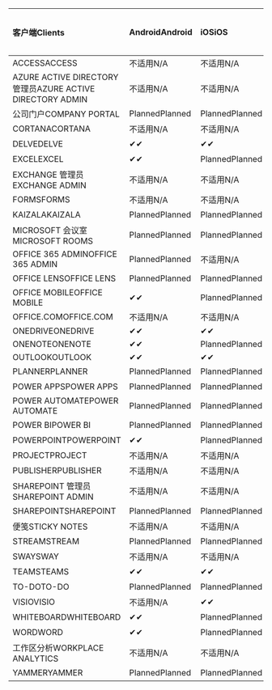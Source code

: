 <!-- This file is generated automatically. Changes made to this file will be overwritten.-->
|<span data-ttu-id="aecad-101">客户端</span><span class="sxs-lookup"><span data-stu-id="aecad-101">Clients</span></span>|<span data-ttu-id="aecad-102">Android</span><span class="sxs-lookup"><span data-stu-id="aecad-102">Android</span></span>|<span data-ttu-id="aecad-103">iOS</span><span class="sxs-lookup"><span data-stu-id="aecad-103">iOS</span></span>|<span data-ttu-id="aecad-104">Mac</span><span class="sxs-lookup"><span data-stu-id="aecad-104">Mac</span></span>|<span data-ttu-id="aecad-105">Windows 10</span><span class="sxs-lookup"><span data-stu-id="aecad-105">Windows 10</span></span><br><span data-ttu-id="aecad-106">桌面</span><span class="sxs-lookup"><span data-stu-id="aecad-106">Desktop</span></span>|<span data-ttu-id="aecad-107">Windows 10</span><span class="sxs-lookup"><span data-stu-id="aecad-107">Windows 10</span></span><br><span data-ttu-id="aecad-108">新式应用</span><span class="sxs-lookup"><span data-stu-id="aecad-108">Modern Apps</span></span>|
|:-|:-|:-|:-|:-|:-|
|<span data-ttu-id="aecad-109">ACCESS</span><span class="sxs-lookup"><span data-stu-id="aecad-109">ACCESS</span></span>|<span data-ttu-id="aecad-110">不适用</span><span class="sxs-lookup"><span data-stu-id="aecad-110">N/A</span></span>|<span data-ttu-id="aecad-111">不适用</span><span class="sxs-lookup"><span data-stu-id="aecad-111">N/A</span></span>|<span data-ttu-id="aecad-112">不适用</span><span class="sxs-lookup"><span data-stu-id="aecad-112">N/A</span></span>|<span data-ttu-id="aecad-113">Planned</span><span class="sxs-lookup"><span data-stu-id="aecad-113">Planned</span></span>|<span data-ttu-id="aecad-114">不适用</span><span class="sxs-lookup"><span data-stu-id="aecad-114">N/A</span></span>|
|<span data-ttu-id="aecad-115">AZURE ACTIVE DIRECTORY 管理员</span><span class="sxs-lookup"><span data-stu-id="aecad-115">AZURE ACTIVE DIRECTORY ADMIN</span></span>|<span data-ttu-id="aecad-116">不适用</span><span class="sxs-lookup"><span data-stu-id="aecad-116">N/A</span></span>|<span data-ttu-id="aecad-117">不适用</span><span class="sxs-lookup"><span data-stu-id="aecad-117">N/A</span></span>|<span data-ttu-id="aecad-118">不适用</span><span class="sxs-lookup"><span data-stu-id="aecad-118">N/A</span></span>|<span data-ttu-id="aecad-119">Planned</span><span class="sxs-lookup"><span data-stu-id="aecad-119">Planned</span></span>|<span data-ttu-id="aecad-120">不适用</span><span class="sxs-lookup"><span data-stu-id="aecad-120">N/A</span></span>|
|<span data-ttu-id="aecad-121">公司门户</span><span class="sxs-lookup"><span data-stu-id="aecad-121">COMPANY PORTAL</span></span>|<span data-ttu-id="aecad-122">Planned</span><span class="sxs-lookup"><span data-stu-id="aecad-122">Planned</span></span>|<span data-ttu-id="aecad-123">Planned</span><span class="sxs-lookup"><span data-stu-id="aecad-123">Planned</span></span>|<span data-ttu-id="aecad-124">Planned</span><span class="sxs-lookup"><span data-stu-id="aecad-124">Planned</span></span>|<span data-ttu-id="aecad-125">不适用</span><span class="sxs-lookup"><span data-stu-id="aecad-125">N/A</span></span>|<span data-ttu-id="aecad-126">Planned</span><span class="sxs-lookup"><span data-stu-id="aecad-126">Planned</span></span>|
|<span data-ttu-id="aecad-127">CORTANA</span><span class="sxs-lookup"><span data-stu-id="aecad-127">CORTANA</span></span>|<span data-ttu-id="aecad-128">不适用</span><span class="sxs-lookup"><span data-stu-id="aecad-128">N/A</span></span>|<span data-ttu-id="aecad-129">不适用</span><span class="sxs-lookup"><span data-stu-id="aecad-129">N/A</span></span>|<span data-ttu-id="aecad-130">不适用</span><span class="sxs-lookup"><span data-stu-id="aecad-130">N/A</span></span>|<span data-ttu-id="aecad-131">不适用</span><span class="sxs-lookup"><span data-stu-id="aecad-131">N/A</span></span>|<span data-ttu-id="aecad-132">Planned</span><span class="sxs-lookup"><span data-stu-id="aecad-132">Planned</span></span>|
|<span data-ttu-id="aecad-133">DELVE</span><span class="sxs-lookup"><span data-stu-id="aecad-133">DELVE</span></span>|<span data-ttu-id="aecad-134">✔</span><span class="sxs-lookup"><span data-stu-id="aecad-134">✔</span></span>|<span data-ttu-id="aecad-135">✔</span><span class="sxs-lookup"><span data-stu-id="aecad-135">✔</span></span>|<span data-ttu-id="aecad-136">不适用</span><span class="sxs-lookup"><span data-stu-id="aecad-136">N/A</span></span>|<span data-ttu-id="aecad-137">不适用</span><span class="sxs-lookup"><span data-stu-id="aecad-137">N/A</span></span>|<span data-ttu-id="aecad-138">不适用</span><span class="sxs-lookup"><span data-stu-id="aecad-138">N/A</span></span>|
|<span data-ttu-id="aecad-139">EXCEL</span><span class="sxs-lookup"><span data-stu-id="aecad-139">EXCEL</span></span>|<span data-ttu-id="aecad-140">✔</span><span class="sxs-lookup"><span data-stu-id="aecad-140">✔</span></span>|<span data-ttu-id="aecad-141">Planned</span><span class="sxs-lookup"><span data-stu-id="aecad-141">Planned</span></span>|<span data-ttu-id="aecad-142">Planned</span><span class="sxs-lookup"><span data-stu-id="aecad-142">Planned</span></span>|<span data-ttu-id="aecad-143">Planned</span><span class="sxs-lookup"><span data-stu-id="aecad-143">Planned</span></span>|<span data-ttu-id="aecad-144">不适用</span><span class="sxs-lookup"><span data-stu-id="aecad-144">N/A</span></span>|
|<span data-ttu-id="aecad-145">EXCHANGE 管理员</span><span class="sxs-lookup"><span data-stu-id="aecad-145">EXCHANGE ADMIN</span></span>|<span data-ttu-id="aecad-146">不适用</span><span class="sxs-lookup"><span data-stu-id="aecad-146">N/A</span></span>|<span data-ttu-id="aecad-147">不适用</span><span class="sxs-lookup"><span data-stu-id="aecad-147">N/A</span></span>|<span data-ttu-id="aecad-148">不适用</span><span class="sxs-lookup"><span data-stu-id="aecad-148">N/A</span></span>|<span data-ttu-id="aecad-149">✔</span><span class="sxs-lookup"><span data-stu-id="aecad-149">✔</span></span>|<span data-ttu-id="aecad-150">不适用</span><span class="sxs-lookup"><span data-stu-id="aecad-150">N/A</span></span>|
|<span data-ttu-id="aecad-151">FORMS</span><span class="sxs-lookup"><span data-stu-id="aecad-151">FORMS</span></span>|<span data-ttu-id="aecad-152">不适用</span><span class="sxs-lookup"><span data-stu-id="aecad-152">N/A</span></span>|<span data-ttu-id="aecad-153">不适用</span><span class="sxs-lookup"><span data-stu-id="aecad-153">N/A</span></span>|<span data-ttu-id="aecad-154">不适用</span><span class="sxs-lookup"><span data-stu-id="aecad-154">N/A</span></span>|<span data-ttu-id="aecad-155">不适用</span><span class="sxs-lookup"><span data-stu-id="aecad-155">N/A</span></span>|<span data-ttu-id="aecad-156">不适用</span><span class="sxs-lookup"><span data-stu-id="aecad-156">N/A</span></span>|
|<span data-ttu-id="aecad-157">KAIZALA</span><span class="sxs-lookup"><span data-stu-id="aecad-157">KAIZALA</span></span>|<span data-ttu-id="aecad-158">Planned</span><span class="sxs-lookup"><span data-stu-id="aecad-158">Planned</span></span>|<span data-ttu-id="aecad-159">Planned</span><span class="sxs-lookup"><span data-stu-id="aecad-159">Planned</span></span>|<span data-ttu-id="aecad-160">不适用</span><span class="sxs-lookup"><span data-stu-id="aecad-160">N/A</span></span>|<span data-ttu-id="aecad-161">不适用</span><span class="sxs-lookup"><span data-stu-id="aecad-161">N/A</span></span>|<span data-ttu-id="aecad-162">不适用</span><span class="sxs-lookup"><span data-stu-id="aecad-162">N/A</span></span>|
|<span data-ttu-id="aecad-163">MICROSOFT 会议室</span><span class="sxs-lookup"><span data-stu-id="aecad-163">MICROSOFT ROOMS</span></span>|<span data-ttu-id="aecad-164">Planned</span><span class="sxs-lookup"><span data-stu-id="aecad-164">Planned</span></span>|<span data-ttu-id="aecad-165">Planned</span><span class="sxs-lookup"><span data-stu-id="aecad-165">Planned</span></span>|<span data-ttu-id="aecad-166">不适用</span><span class="sxs-lookup"><span data-stu-id="aecad-166">N/A</span></span>|<span data-ttu-id="aecad-167">不适用</span><span class="sxs-lookup"><span data-stu-id="aecad-167">N/A</span></span>|<span data-ttu-id="aecad-168">不适用</span><span class="sxs-lookup"><span data-stu-id="aecad-168">N/A</span></span>|
|<span data-ttu-id="aecad-169">OFFICE 365 ADMIN</span><span class="sxs-lookup"><span data-stu-id="aecad-169">OFFICE 365 ADMIN</span></span>|<span data-ttu-id="aecad-170">Planned</span><span class="sxs-lookup"><span data-stu-id="aecad-170">Planned</span></span>|<span data-ttu-id="aecad-171">不适用</span><span class="sxs-lookup"><span data-stu-id="aecad-171">N/A</span></span>|<span data-ttu-id="aecad-172">不适用</span><span class="sxs-lookup"><span data-stu-id="aecad-172">N/A</span></span>|<span data-ttu-id="aecad-173">不适用</span><span class="sxs-lookup"><span data-stu-id="aecad-173">N/A</span></span>|<span data-ttu-id="aecad-174">不适用</span><span class="sxs-lookup"><span data-stu-id="aecad-174">N/A</span></span>|
|<span data-ttu-id="aecad-175">OFFICE LENS</span><span class="sxs-lookup"><span data-stu-id="aecad-175">OFFICE LENS</span></span>|<span data-ttu-id="aecad-176">Planned</span><span class="sxs-lookup"><span data-stu-id="aecad-176">Planned</span></span>|<span data-ttu-id="aecad-177">Planned</span><span class="sxs-lookup"><span data-stu-id="aecad-177">Planned</span></span>|<span data-ttu-id="aecad-178">不适用</span><span class="sxs-lookup"><span data-stu-id="aecad-178">N/A</span></span>|<span data-ttu-id="aecad-179">不适用</span><span class="sxs-lookup"><span data-stu-id="aecad-179">N/A</span></span>|<span data-ttu-id="aecad-180">不适用</span><span class="sxs-lookup"><span data-stu-id="aecad-180">N/A</span></span>|
|<span data-ttu-id="aecad-181">OFFICE MOBILE</span><span class="sxs-lookup"><span data-stu-id="aecad-181">OFFICE MOBILE</span></span>|<span data-ttu-id="aecad-182">✔</span><span class="sxs-lookup"><span data-stu-id="aecad-182">✔</span></span>|<span data-ttu-id="aecad-183">Planned</span><span class="sxs-lookup"><span data-stu-id="aecad-183">Planned</span></span>|<span data-ttu-id="aecad-184">不适用</span><span class="sxs-lookup"><span data-stu-id="aecad-184">N/A</span></span>|<span data-ttu-id="aecad-185">不适用</span><span class="sxs-lookup"><span data-stu-id="aecad-185">N/A</span></span>|<span data-ttu-id="aecad-186">不适用</span><span class="sxs-lookup"><span data-stu-id="aecad-186">N/A</span></span>|
|<span data-ttu-id="aecad-187">OFFICE.COM</span><span class="sxs-lookup"><span data-stu-id="aecad-187">OFFICE.COM</span></span>|<span data-ttu-id="aecad-188">不适用</span><span class="sxs-lookup"><span data-stu-id="aecad-188">N/A</span></span>|<span data-ttu-id="aecad-189">不适用</span><span class="sxs-lookup"><span data-stu-id="aecad-189">N/A</span></span>|<span data-ttu-id="aecad-190">不适用</span><span class="sxs-lookup"><span data-stu-id="aecad-190">N/A</span></span>|<span data-ttu-id="aecad-191">不适用</span><span class="sxs-lookup"><span data-stu-id="aecad-191">N/A</span></span>|<span data-ttu-id="aecad-192">Planned</span><span class="sxs-lookup"><span data-stu-id="aecad-192">Planned</span></span>|
|<span data-ttu-id="aecad-193">ONEDRIVE</span><span class="sxs-lookup"><span data-stu-id="aecad-193">ONEDRIVE</span></span>|<span data-ttu-id="aecad-194">✔</span><span class="sxs-lookup"><span data-stu-id="aecad-194">✔</span></span>|<span data-ttu-id="aecad-195">✔</span><span class="sxs-lookup"><span data-stu-id="aecad-195">✔</span></span>|<span data-ttu-id="aecad-196">✔</span><span class="sxs-lookup"><span data-stu-id="aecad-196">✔</span></span>|<span data-ttu-id="aecad-197">✔</span><span class="sxs-lookup"><span data-stu-id="aecad-197">✔</span></span>|<span data-ttu-id="aecad-198">Planned</span><span class="sxs-lookup"><span data-stu-id="aecad-198">Planned</span></span>|
|<span data-ttu-id="aecad-199">ONENOTE</span><span class="sxs-lookup"><span data-stu-id="aecad-199">ONENOTE</span></span>|<span data-ttu-id="aecad-200">✔</span><span class="sxs-lookup"><span data-stu-id="aecad-200">✔</span></span>|<span data-ttu-id="aecad-201">Planned</span><span class="sxs-lookup"><span data-stu-id="aecad-201">Planned</span></span>|<span data-ttu-id="aecad-202">Planned</span><span class="sxs-lookup"><span data-stu-id="aecad-202">Planned</span></span>|<span data-ttu-id="aecad-203">Planned</span><span class="sxs-lookup"><span data-stu-id="aecad-203">Planned</span></span>|<span data-ttu-id="aecad-204">Planned</span><span class="sxs-lookup"><span data-stu-id="aecad-204">Planned</span></span>|
|<span data-ttu-id="aecad-205">OUTLOOK</span><span class="sxs-lookup"><span data-stu-id="aecad-205">OUTLOOK</span></span>|<span data-ttu-id="aecad-206">✔</span><span class="sxs-lookup"><span data-stu-id="aecad-206">✔</span></span>|<span data-ttu-id="aecad-207">✔</span><span class="sxs-lookup"><span data-stu-id="aecad-207">✔</span></span>|<span data-ttu-id="aecad-208">Planned</span><span class="sxs-lookup"><span data-stu-id="aecad-208">Planned</span></span>|<span data-ttu-id="aecad-209">Planned</span><span class="sxs-lookup"><span data-stu-id="aecad-209">Planned</span></span>|<span data-ttu-id="aecad-210">Planned</span><span class="sxs-lookup"><span data-stu-id="aecad-210">Planned</span></span>|
|<span data-ttu-id="aecad-211">PLANNER</span><span class="sxs-lookup"><span data-stu-id="aecad-211">PLANNER</span></span>|<span data-ttu-id="aecad-212">Planned</span><span class="sxs-lookup"><span data-stu-id="aecad-212">Planned</span></span>|<span data-ttu-id="aecad-213">Planned</span><span class="sxs-lookup"><span data-stu-id="aecad-213">Planned</span></span>|<span data-ttu-id="aecad-214">不适用</span><span class="sxs-lookup"><span data-stu-id="aecad-214">N/A</span></span>|<span data-ttu-id="aecad-215">不适用</span><span class="sxs-lookup"><span data-stu-id="aecad-215">N/A</span></span>|<span data-ttu-id="aecad-216">不适用</span><span class="sxs-lookup"><span data-stu-id="aecad-216">N/A</span></span>|
|<span data-ttu-id="aecad-217">POWER APPS</span><span class="sxs-lookup"><span data-stu-id="aecad-217">POWER APPS</span></span>|<span data-ttu-id="aecad-218">Planned</span><span class="sxs-lookup"><span data-stu-id="aecad-218">Planned</span></span>|<span data-ttu-id="aecad-219">Planned</span><span class="sxs-lookup"><span data-stu-id="aecad-219">Planned</span></span>|<span data-ttu-id="aecad-220">不适用</span><span class="sxs-lookup"><span data-stu-id="aecad-220">N/A</span></span>|<span data-ttu-id="aecad-221">不适用</span><span class="sxs-lookup"><span data-stu-id="aecad-221">N/A</span></span>|<span data-ttu-id="aecad-222">Planned</span><span class="sxs-lookup"><span data-stu-id="aecad-222">Planned</span></span>|
|<span data-ttu-id="aecad-223">POWER AUTOMATE</span><span class="sxs-lookup"><span data-stu-id="aecad-223">POWER AUTOMATE</span></span>|<span data-ttu-id="aecad-224">Planned</span><span class="sxs-lookup"><span data-stu-id="aecad-224">Planned</span></span>|<span data-ttu-id="aecad-225">Planned</span><span class="sxs-lookup"><span data-stu-id="aecad-225">Planned</span></span>|<span data-ttu-id="aecad-226">不适用</span><span class="sxs-lookup"><span data-stu-id="aecad-226">N/A</span></span>|<span data-ttu-id="aecad-227">不适用</span><span class="sxs-lookup"><span data-stu-id="aecad-227">N/A</span></span>|<span data-ttu-id="aecad-228">不适用</span><span class="sxs-lookup"><span data-stu-id="aecad-228">N/A</span></span>|
|<span data-ttu-id="aecad-229">POWER BI</span><span class="sxs-lookup"><span data-stu-id="aecad-229">POWER BI</span></span>|<span data-ttu-id="aecad-230">Planned</span><span class="sxs-lookup"><span data-stu-id="aecad-230">Planned</span></span>|<span data-ttu-id="aecad-231">Planned</span><span class="sxs-lookup"><span data-stu-id="aecad-231">Planned</span></span>|<span data-ttu-id="aecad-232">不适用</span><span class="sxs-lookup"><span data-stu-id="aecad-232">N/A</span></span>|<span data-ttu-id="aecad-233">Planned</span><span class="sxs-lookup"><span data-stu-id="aecad-233">Planned</span></span>|<span data-ttu-id="aecad-234">Planned</span><span class="sxs-lookup"><span data-stu-id="aecad-234">Planned</span></span>|
|<span data-ttu-id="aecad-235">POWERPOINT</span><span class="sxs-lookup"><span data-stu-id="aecad-235">POWERPOINT</span></span>|<span data-ttu-id="aecad-236">✔</span><span class="sxs-lookup"><span data-stu-id="aecad-236">✔</span></span>|<span data-ttu-id="aecad-237">Planned</span><span class="sxs-lookup"><span data-stu-id="aecad-237">Planned</span></span>|<span data-ttu-id="aecad-238">Planned</span><span class="sxs-lookup"><span data-stu-id="aecad-238">Planned</span></span>|<span data-ttu-id="aecad-239">Planned</span><span class="sxs-lookup"><span data-stu-id="aecad-239">Planned</span></span>|<span data-ttu-id="aecad-240">不适用</span><span class="sxs-lookup"><span data-stu-id="aecad-240">N/A</span></span>|
|<span data-ttu-id="aecad-241">PROJECT</span><span class="sxs-lookup"><span data-stu-id="aecad-241">PROJECT</span></span>|<span data-ttu-id="aecad-242">不适用</span><span class="sxs-lookup"><span data-stu-id="aecad-242">N/A</span></span>|<span data-ttu-id="aecad-243">不适用</span><span class="sxs-lookup"><span data-stu-id="aecad-243">N/A</span></span>|<span data-ttu-id="aecad-244">不适用</span><span class="sxs-lookup"><span data-stu-id="aecad-244">N/A</span></span>|<span data-ttu-id="aecad-245">Planned</span><span class="sxs-lookup"><span data-stu-id="aecad-245">Planned</span></span>|<span data-ttu-id="aecad-246">不适用</span><span class="sxs-lookup"><span data-stu-id="aecad-246">N/A</span></span>|
|<span data-ttu-id="aecad-247">PUBLISHER</span><span class="sxs-lookup"><span data-stu-id="aecad-247">PUBLISHER</span></span>|<span data-ttu-id="aecad-248">不适用</span><span class="sxs-lookup"><span data-stu-id="aecad-248">N/A</span></span>|<span data-ttu-id="aecad-249">不适用</span><span class="sxs-lookup"><span data-stu-id="aecad-249">N/A</span></span>|<span data-ttu-id="aecad-250">不适用</span><span class="sxs-lookup"><span data-stu-id="aecad-250">N/A</span></span>|<span data-ttu-id="aecad-251">✔</span><span class="sxs-lookup"><span data-stu-id="aecad-251">✔</span></span>|<span data-ttu-id="aecad-252">不适用</span><span class="sxs-lookup"><span data-stu-id="aecad-252">N/A</span></span>|
|<span data-ttu-id="aecad-253">SHAREPOINT 管理员</span><span class="sxs-lookup"><span data-stu-id="aecad-253">SHAREPOINT ADMIN</span></span>|<span data-ttu-id="aecad-254">不适用</span><span class="sxs-lookup"><span data-stu-id="aecad-254">N/A</span></span>|<span data-ttu-id="aecad-255">不适用</span><span class="sxs-lookup"><span data-stu-id="aecad-255">N/A</span></span>|<span data-ttu-id="aecad-256">不适用</span><span class="sxs-lookup"><span data-stu-id="aecad-256">N/A</span></span>|<span data-ttu-id="aecad-257">Planned</span><span class="sxs-lookup"><span data-stu-id="aecad-257">Planned</span></span>|<span data-ttu-id="aecad-258">不适用</span><span class="sxs-lookup"><span data-stu-id="aecad-258">N/A</span></span>|
|<span data-ttu-id="aecad-259">SHAREPOINT</span><span class="sxs-lookup"><span data-stu-id="aecad-259">SHAREPOINT</span></span>|<span data-ttu-id="aecad-260">Planned</span><span class="sxs-lookup"><span data-stu-id="aecad-260">Planned</span></span>|<span data-ttu-id="aecad-261">Planned</span><span class="sxs-lookup"><span data-stu-id="aecad-261">Planned</span></span>|<span data-ttu-id="aecad-262">不适用</span><span class="sxs-lookup"><span data-stu-id="aecad-262">N/A</span></span>|<span data-ttu-id="aecad-263">不适用</span><span class="sxs-lookup"><span data-stu-id="aecad-263">N/A</span></span>|<span data-ttu-id="aecad-264">不适用</span><span class="sxs-lookup"><span data-stu-id="aecad-264">N/A</span></span>|
|<span data-ttu-id="aecad-265">便笺</span><span class="sxs-lookup"><span data-stu-id="aecad-265">STICKY NOTES</span></span>|<span data-ttu-id="aecad-266">不适用</span><span class="sxs-lookup"><span data-stu-id="aecad-266">N/A</span></span>|<span data-ttu-id="aecad-267">不适用</span><span class="sxs-lookup"><span data-stu-id="aecad-267">N/A</span></span>|<span data-ttu-id="aecad-268">不适用</span><span class="sxs-lookup"><span data-stu-id="aecad-268">N/A</span></span>|<span data-ttu-id="aecad-269">不适用</span><span class="sxs-lookup"><span data-stu-id="aecad-269">N/A</span></span>|<span data-ttu-id="aecad-270">Planned</span><span class="sxs-lookup"><span data-stu-id="aecad-270">Planned</span></span>|
|<span data-ttu-id="aecad-271">STREAM</span><span class="sxs-lookup"><span data-stu-id="aecad-271">STREAM</span></span>|<span data-ttu-id="aecad-272">Planned</span><span class="sxs-lookup"><span data-stu-id="aecad-272">Planned</span></span>|<span data-ttu-id="aecad-273">Planned</span><span class="sxs-lookup"><span data-stu-id="aecad-273">Planned</span></span>|<span data-ttu-id="aecad-274">不适用</span><span class="sxs-lookup"><span data-stu-id="aecad-274">N/A</span></span>|<span data-ttu-id="aecad-275">不适用</span><span class="sxs-lookup"><span data-stu-id="aecad-275">N/A</span></span>|<span data-ttu-id="aecad-276">不适用</span><span class="sxs-lookup"><span data-stu-id="aecad-276">N/A</span></span>|
|<span data-ttu-id="aecad-277">SWAY</span><span class="sxs-lookup"><span data-stu-id="aecad-277">SWAY</span></span>|<span data-ttu-id="aecad-278">不适用</span><span class="sxs-lookup"><span data-stu-id="aecad-278">N/A</span></span>|<span data-ttu-id="aecad-279">不适用</span><span class="sxs-lookup"><span data-stu-id="aecad-279">N/A</span></span>|<span data-ttu-id="aecad-280">不适用</span><span class="sxs-lookup"><span data-stu-id="aecad-280">N/A</span></span>|<span data-ttu-id="aecad-281">不适用</span><span class="sxs-lookup"><span data-stu-id="aecad-281">N/A</span></span>|<span data-ttu-id="aecad-282">Planned</span><span class="sxs-lookup"><span data-stu-id="aecad-282">Planned</span></span>|
|<span data-ttu-id="aecad-283">TEAMS</span><span class="sxs-lookup"><span data-stu-id="aecad-283">TEAMS</span></span>|<span data-ttu-id="aecad-284">✔</span><span class="sxs-lookup"><span data-stu-id="aecad-284">✔</span></span>|<span data-ttu-id="aecad-285">✔</span><span class="sxs-lookup"><span data-stu-id="aecad-285">✔</span></span>|<span data-ttu-id="aecad-286">✔</span><span class="sxs-lookup"><span data-stu-id="aecad-286">✔</span></span>|<span data-ttu-id="aecad-287">✔</span><span class="sxs-lookup"><span data-stu-id="aecad-287">✔</span></span>|<span data-ttu-id="aecad-288">不适用</span><span class="sxs-lookup"><span data-stu-id="aecad-288">N/A</span></span>|
|<span data-ttu-id="aecad-289">TO-DO</span><span class="sxs-lookup"><span data-stu-id="aecad-289">TO-DO</span></span>|<span data-ttu-id="aecad-290">Planned</span><span class="sxs-lookup"><span data-stu-id="aecad-290">Planned</span></span>|<span data-ttu-id="aecad-291">Planned</span><span class="sxs-lookup"><span data-stu-id="aecad-291">Planned</span></span>|<span data-ttu-id="aecad-292">Planned</span><span class="sxs-lookup"><span data-stu-id="aecad-292">Planned</span></span>|<span data-ttu-id="aecad-293">不适用</span><span class="sxs-lookup"><span data-stu-id="aecad-293">N/A</span></span>|<span data-ttu-id="aecad-294">Planned</span><span class="sxs-lookup"><span data-stu-id="aecad-294">Planned</span></span>|
|<span data-ttu-id="aecad-295">VISIO</span><span class="sxs-lookup"><span data-stu-id="aecad-295">VISIO</span></span>|<span data-ttu-id="aecad-296">不适用</span><span class="sxs-lookup"><span data-stu-id="aecad-296">N/A</span></span>|<span data-ttu-id="aecad-297">✔</span><span class="sxs-lookup"><span data-stu-id="aecad-297">✔</span></span>|<span data-ttu-id="aecad-298">不适用</span><span class="sxs-lookup"><span data-stu-id="aecad-298">N/A</span></span>|<span data-ttu-id="aecad-299">Planned</span><span class="sxs-lookup"><span data-stu-id="aecad-299">Planned</span></span>|<span data-ttu-id="aecad-300">不适用</span><span class="sxs-lookup"><span data-stu-id="aecad-300">N/A</span></span>|
|<span data-ttu-id="aecad-301">WHITEBOARD</span><span class="sxs-lookup"><span data-stu-id="aecad-301">WHITEBOARD</span></span>|<span data-ttu-id="aecad-302">✔</span><span class="sxs-lookup"><span data-stu-id="aecad-302">✔</span></span>|<span data-ttu-id="aecad-303">Planned</span><span class="sxs-lookup"><span data-stu-id="aecad-303">Planned</span></span>|<span data-ttu-id="aecad-304">不适用</span><span class="sxs-lookup"><span data-stu-id="aecad-304">N/A</span></span>|<span data-ttu-id="aecad-305">不适用</span><span class="sxs-lookup"><span data-stu-id="aecad-305">N/A</span></span>|<span data-ttu-id="aecad-306">Planned</span><span class="sxs-lookup"><span data-stu-id="aecad-306">Planned</span></span>|
|<span data-ttu-id="aecad-307">WORD</span><span class="sxs-lookup"><span data-stu-id="aecad-307">WORD</span></span>|<span data-ttu-id="aecad-308">✔</span><span class="sxs-lookup"><span data-stu-id="aecad-308">✔</span></span>|<span data-ttu-id="aecad-309">Planned</span><span class="sxs-lookup"><span data-stu-id="aecad-309">Planned</span></span>|<span data-ttu-id="aecad-310">Planned</span><span class="sxs-lookup"><span data-stu-id="aecad-310">Planned</span></span>|<span data-ttu-id="aecad-311">Planned</span><span class="sxs-lookup"><span data-stu-id="aecad-311">Planned</span></span>|<span data-ttu-id="aecad-312">不适用</span><span class="sxs-lookup"><span data-stu-id="aecad-312">N/A</span></span>|
|<span data-ttu-id="aecad-313">工作区分析</span><span class="sxs-lookup"><span data-stu-id="aecad-313">WORKPLACE ANALYTICS</span></span>|<span data-ttu-id="aecad-314">不适用</span><span class="sxs-lookup"><span data-stu-id="aecad-314">N/A</span></span>|<span data-ttu-id="aecad-315">不适用</span><span class="sxs-lookup"><span data-stu-id="aecad-315">N/A</span></span>|<span data-ttu-id="aecad-316">不适用</span><span class="sxs-lookup"><span data-stu-id="aecad-316">N/A</span></span>|<span data-ttu-id="aecad-317">不适用</span><span class="sxs-lookup"><span data-stu-id="aecad-317">N/A</span></span>|<span data-ttu-id="aecad-318">不适用</span><span class="sxs-lookup"><span data-stu-id="aecad-318">N/A</span></span>|
|<span data-ttu-id="aecad-319">YAMMER</span><span class="sxs-lookup"><span data-stu-id="aecad-319">YAMMER</span></span>|<span data-ttu-id="aecad-320">Planned</span><span class="sxs-lookup"><span data-stu-id="aecad-320">Planned</span></span>|<span data-ttu-id="aecad-321">Planned</span><span class="sxs-lookup"><span data-stu-id="aecad-321">Planned</span></span>|<span data-ttu-id="aecad-322">Planned</span><span class="sxs-lookup"><span data-stu-id="aecad-322">Planned</span></span>|<span data-ttu-id="aecad-323">Planned</span><span class="sxs-lookup"><span data-stu-id="aecad-323">Planned</span></span>|<span data-ttu-id="aecad-324">不适用</span><span class="sxs-lookup"><span data-stu-id="aecad-324">N/A</span></span>|
